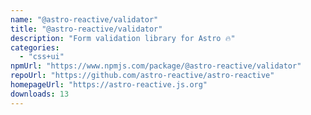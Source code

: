 ```yaml
---
name: "@astro-reactive/validator"
title: "@astro-reactive/validator"
description: "Form validation library for Astro 🔥"
categories:
  - "css+ui"
npmUrl: "https://www.npmjs.com/package/@astro-reactive/validator"
repoUrl: "https://github.com/astro-reactive/astro-reactive"
homepageUrl: "https://astro-reactive.js.org"
downloads: 13
---
```

